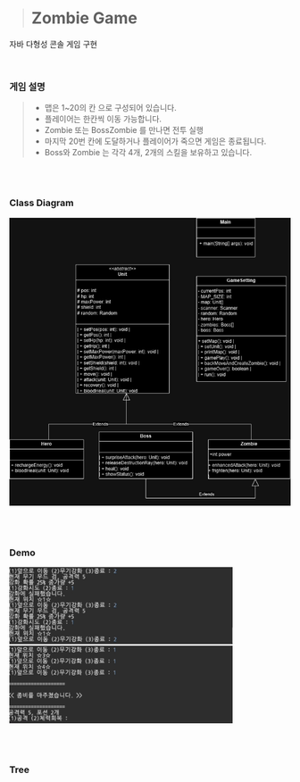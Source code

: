 > # Zombie Game

자바 다형성 콘솔 게임 구현

<br>

### 게임 설명
> - 맵은 1~20의 칸 으로 구성되어 있습니다.
> - 플레이어는 한칸씩 이동 가능합니다.
> - Zombie 또는 BossZombie 를 만나면 전투 실행
> - 마지막 20번 칸에 도달하거나 플레이어가 죽으면 게임은 종료됩니다.
> - Boss와 Zombie 는 각각 4개, 2개의 스킬을 보유하고 있습니다.

<br><br>

### Class Diagram
![클래스다이어그램](https://github.com/sungwoni9/zombie/blob/main/resource/classDiagram.png)

<br><br>

### Demo
<img src ="https://github.com/SG5143/zombi/blob/main/resources/upgrade.gif" width="400">
<br>
<img src ="https://github.com/SG5143/zombi/blob/main/resources/zombie.gif" width="400">

<br><br>

### Tree
```

```
